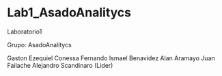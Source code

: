 # Lab1_AsadoAnalitycs
Laboratorio1

Grupo: AsadoAnalitycs

Gaston Ezequiel Conessa
Fernando Ismael Benavidez
Alan Aramayo
Juan Failache
Alejandro Scandinaro (Lider)
